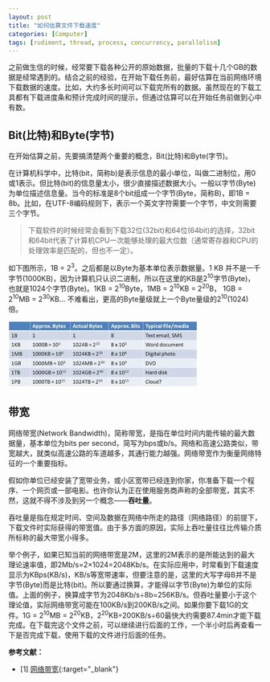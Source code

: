 ```yaml
---
layout: post
title: "如何估算文件下载速度"
categories: [Computer]
tags: [rudiment, thread, process, concurrency, parallelism]
---
```


之前做生信的时候，经常要下载各种公开的原始数据，批量的下载十几个GB的数据是经常遇到的。结合之前的经验，在开始下载任务前，最好估算在当前网络环境下载数据的速度。比如，大约多长时间可以下载完所有的数据。虽然现在的下载工具都有下载进度条和预计完成时间的提示，但通过估算可以在开始任务前做到心中有数。

## Bit(比特)和Byte(字节)

在开始估算之前，先要搞清楚两个重要的概念，Bit(比特)和Byte(字节)。

在计算机科学中，比特(bit，简称b)是表示信息的最小单位，叫做二进制位，用0或1表示。但比特(bit)的信息量太小，很少直接描述数据大小。一般以字节(Byte)为单位描述信息量。当今的标准是8个bit组成一个字节(Byte，简称B)，即1B = 8b。比如，在UTF-8编码规则下，表示一个英文字符需要一个字节，中文则需要三个字节。

>下载软件的时候经常会看到下载32位(32bit)和64位(64bit)的选择，32bit和64bit代表了计算机CPU一次能够处理的最大位数（通常寄存器和CPU的处理效率是匹配的，但也不一定）。

如下图所示，1B = 2<sup>3</sup>。之后都是以Byte为基本单位表示数据量。1 KB 并不是一千字节(1000KB)，因为计算机只认识二进制，所以在这里的KB是2<sup>10</sup>字节(Byte)，也就是1024个字节(Byte)。1KB = 2<sup>10</sup>Byte，1MB = 2<sup>10</sup>KB = 2<sup>20</sup>B， 1GB = 2<sup>10</sup>MB = 2<sup>30</sup>KB... 不难看出，更高的Byte量级就上一个Byte量级的2<sup>10</sup>(1024)倍。

![](./assets/images/bitByte.jpeg)

## 带宽

网络带宽(Network Bandwidth)，简称带宽，是指在单位时间内能传输的最大数据量，基本单位为bits per second，简写为bps或b/s。网络和高速公路类似，带宽越大，就类似高速公路的车道越多，其通行能力越强。网络带宽作为衡量网络特征的一个重要指标。

假如你单位已经安装了宽带业务，或小区宽带已经连到你家，你准备下载一个程序、一个网页或一部电影。也许你认为正在使用服务商声称的全部带宽，其实不然，这就不得不涉及到另一个概念——**吞吐量**。

吞吐量是指在规定时间、空间及数据在网络中所走的路径（网络路径）的前提下，下载文件时实际获得的带宽值。由于多方面的原因，实际上吞吐量往往比传输介质所标称的最大带宽小得多。

举个例子，如果已知当前的网络带宽是2M，这里的2M表示的是所能达到的最大理论速率值，即2Mb/s=2×1024=2048Kb/s。在实际应用中，时常看到下载速度显示为KBps(KB/s)，KB/s等宽带速率，但要注意的是，这里的大写字母B并不是字节(Byte)而是比特(bit)。所以要通过换算，才能得以字节(Byte)为单位的实际值。上面的例子，换算成字节为2048Kb/s÷8b=256KB/s。但吞吐量要小于这个理论值，实际网络带宽可能在100KB/s到200KB/s之间。如果你要下载1G的文件。1G = 2<sup>10</sup>MB = 2<sup>20</sup>KB，2<sup>20</sup>KB÷200KB/s÷60最快大约需要87.4min才能下载完成。在下载完这个文件之前，可以继续进行后面的工作，一个半小时后再查看一下是否完成下载，使用下载的文件进行后面的任务。

**参考文献：**

- [1] [网络带宽](https://baike.baidu.com/item/%E7%BD%91%E7%BB%9C%E5%B8%A6%E5%AE%BD){:target="_blank"}